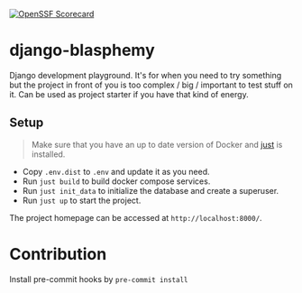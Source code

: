 [![OpenSSF Scorecard](https://api.scorecard.dev/projects/github.com/ulgens/django-blasphemy/badge)](https://scorecard.dev/viewer/?uri=github.com/ulgens/django-blasphemy)

# django-blasphemy

Django development playground. It's for when you need to try something but the project in front of you is too complex / big / important to test stuff on it. Can be used as project starter if you have that kind of energy.

## Setup
> Make sure that you have an up to date version of Docker and [just](https://just.systems/man/en/) is installed.

* Copy `.env.dist` to `.env` and update it as you need.
* Run `just build` to build docker compose services.
* Run `just init_data` to initialize the database and create a superuser.
* Run `just up` to start the project.

The project homepage can be accessed at `http://localhost:8000/`.

# Contribution

Install pre-commit hooks by `pre-commit install`

